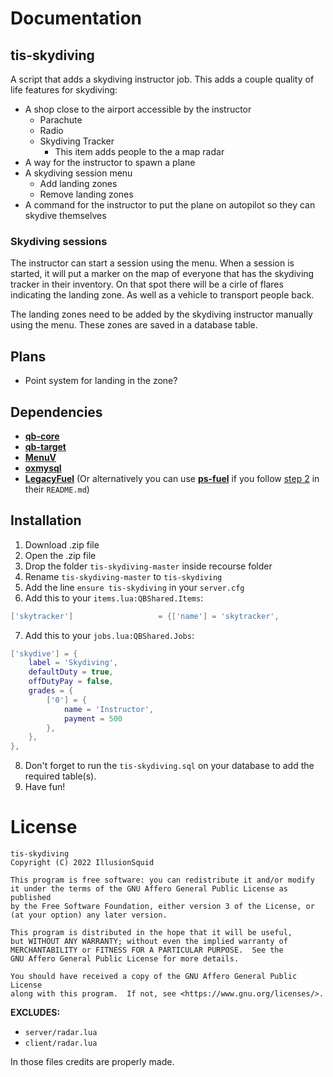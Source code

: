 # Documentation

## tis-skydiving
A script that adds a skydiving instructor job. This adds a couple quality of life features for skydiving:
- A shop close to the airport accessible by the instructor
    - Parachute
    - Radio
    - Skydiving Tracker
        - This item adds people to the a map radar
- A way for the instructor to spawn a plane
- A skydiving session menu
    - Add landing zones
    - Remove landing zones
- A command for the instructor to put the plane on autopilot so they can skydive themselves

### Skydiving sessions
The instructor can start a session using the menu. When a session is started, it will put a marker on the map of everyone that has the skydiving tracker in their inventory. On that spot there will be a cirle of flares indicating the landing zone. As well as a vehicle to transport people back.

The landing zones need to be added by the skydiving instructor manually using the menu. These zones are saved in a database table.

## Plans
- Point system for landing in the zone?

## Dependencies
- **[qb-core](https://github.com/qbcore-framework/qb-core)**
- **[qb-target](https://github.com/BerkieBb/qb-target)**
- **[MenuV](https://github.com/ThymonA/menuv)**
- **[oxmysql](https://github.com/overextended/oxmysql)**
- **[LegacyFuel](https://github.com/InZidiuZ/LegacyFuel)** (Or alternatively you can use **[ps-fuel](https://github.com/Project-Sloth/ps-fuel)** if you follow [step 2](https://github.com/Project-Sloth/ps-fuel#step-2) in their `README.md`) 

## Installation
1. Download .zip file
2. Open the .zip file
3. Drop the folder `tis-skydiving-master` inside recourse folder
4. Rename `tis-skydiving-master` to `tis-skydiving`
5. Add the line `ensure tis-skydiving` in your `server.cfg`
6. Add this to your `items.lua:QBShared.Items`:
```lua
['skytracker'] 			 	 	 = {['name'] = 'skytracker', 			  		['label'] = 'Skydiving Tracker', 		['weight'] = 500, 		['type'] = 'item', 		['image'] = 'fitbit.png', 				['unique'] = true, 		['useable'] = false, 	['shouldClose'] = true,    ['combinable'] = nil,   ['description'] = 'Gives skydiving team radar'},
```
7. Add this to your `jobs.lua:QBShared.Jobs`:
```lua
['skydive'] = {
    label = 'Skydiving',
    defaultDuty = true,
    offDutyPay = false,
    grades = {
        ['0'] = {
            name = 'Instructor',
            payment = 500
        },
    },
},
```
8. Don't forget to run the `tis-skydiving.sql` on your database to add the required table(s).
9. Have fun!

# License
```
tis-skydiving
Copyright (C) 2022 IllusionSquid

This program is free software: you can redistribute it and/or modify
it under the terms of the GNU Affero General Public License as published
by the Free Software Foundation, either version 3 of the License, or
(at your option) any later version.

This program is distributed in the hope that it will be useful,
but WITHOUT ANY WARRANTY; without even the implied warranty of
MERCHANTABILITY or FITNESS FOR A PARTICULAR PURPOSE.  See the
GNU Affero General Public License for more details.

You should have received a copy of the GNU Affero General Public License
along with this program.  If not, see <https://www.gnu.org/licenses/>.
```
**EXCLUDES:**
- `server/radar.lua`
- `client/radar.lua`

In those files credits are properly made.